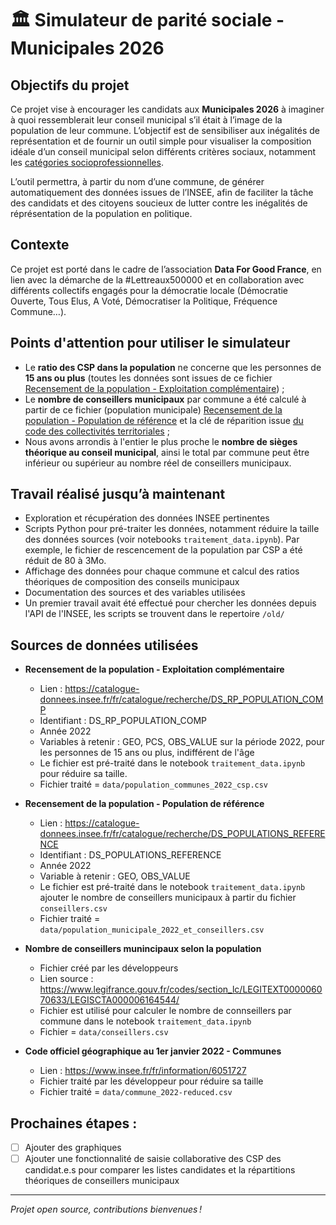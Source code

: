# 🏛️ Simulateur de parité sociale - Municipales 2026

## Objectifs du projet

Ce projet vise à encourager les candidats aux **Municipales 2026** à imaginer à quoi ressemblerait leur conseil municipal s’il était à l’image de la population de leur commune. L’objectif est de sensibiliser aux inégalités de représentation et de fournir un outil simple pour visualiser la composition idéale d’un conseil municipal selon différents critères sociaux, notamment les [catégories socioprofessionnelles](https://fr.wikipedia.org/wiki/Professions_et_cat%C3%A9gories_socioprofessionnelles_en_France).

L’outil permettra, à partir du nom d’une commune, de générer automatiquement des données issues de l’INSEE, afin de faciliter la tâche des candidats et des citoyens soucieux de lutter contre les inégalités de réprésentation de la population en politique.

## Contexte

Ce projet est porté dans le cadre de l’association **Data For Good France**, en lien avec la démarche de la #Lettreaux500000 et en collaboration avec différents collectifs engagés pour la démocratie locale (Démocratie Ouverte, Tous Elus, A Voté, Démocratiser la Politique, Fréquence Commune…).

## Points d'attention pour utiliser le simulateur
- Le **ratio des CSP dans la population** ne concerne que les personnes de **15 ans ou plus** (toutes les données sont issues de ce fichier [Recensement de la population - Exploitation complémentaire](https://catalogue-donnees.insee.fr/fr/catalogue/recherche/DS_RP_POPULATION_COMP)) ;
- Le **nombre de conseillers municipaux** par commune a été calculé à partir de ce fichier (population municipale) [Recensement de la population - Population de référence](https://catalogue-donnees.insee.fr/fr/catalogue/recherche/DS_POPULATIONS_REFERENCE) et la clé de réparition issue [du code des collectivités territoriales](https://www.legifrance.gouv.fr/codes/section_lc/LEGITEXT000006070633/LEGISCTA000006164544/) ;
- Nous avons arrondis à l'entier le plus proche le **nombre de sièges théorique au conseil municipal**, ainsi le total par commune peut être inférieur ou supérieur au nombre réel de conseillers municipaux.

## Travail réalisé jusqu’à maintenant

- Exploration et récupération des données INSEE pertinentes
- Scripts Python pour pré-traiter les données, notamment réduire la taille des données sources (voir notebooks `traitement_data.ipynb`). Par exemple, le fichier de rescencement de la population par CSP a été réduit de 80 à 3Mo.
- Affichage des données pour chaque commune et calcul des ratios théoriques de composition des conseils municipaux
- Documentation des sources et des variables utilisées
- Un premier travail avait été effectué pour chercher les données depuis l'API de l'INSEE, les scripts se trouvent dans le repertoire `/old/`

## Sources de données utilisées

- **Recensement de la population - Exploitation complémentaire**
  - Lien : https://catalogue-donnees.insee.fr/fr/catalogue/recherche/DS_RP_POPULATION_COMP
  - Identifiant : DS_RP_POPULATION_COMP
  - Année 2022
  - Variables à retenir : GEO, PCS, OBS_VALUE sur la période 2022, pour les personnes de 15 ans ou plus, indifférent de l'âge
  - Le fichier est pré-traité dans le notebook `traitement_data.ipynb` pour réduire sa taille.
  - Fichier traité = `data/population_communes_2022_csp.csv`

- **Recensement de la population - Population de référence**
  - Lien : https://catalogue-donnees.insee.fr/fr/catalogue/recherche/DS_POPULATIONS_REFERENCE 
  - Identifiant : DS_POPULATIONS_REFERENCE
  - Année 2022
  - Variable à retenir : GEO, OBS_VALUE
  - Le fichier est pré-traité dans le notebook `traitement_data.ipynb` ajouter le nombre de conseillers municipaux à partir du fichier `conseillers.csv`
  - Fichier traité = `data/population_municipale_2022_et_conseillers.csv`
    
- **Nombre de conseillers munincipaux selon la population**
  -   Fichier créé par les développeurs
  -   Lien source : https://www.legifrance.gouv.fr/codes/section_lc/LEGITEXT000006070633/LEGISCTA000006164544/
  -   Fichier est utilisé pour calculer le nombre de connseillers par commune dans le notebook `traitement_data.ipynb`
  -   Fichier = `data/conseillers.csv`

- **Code officiel géographique au 1er janvier 2022 - Communes**
  - Lien : https://www.insee.fr/fr/information/6051727
  - Fichier traité par les développeur pour réduire sa taille
  - Fichier traité = `data/commune_2022-reduced.csv`
 
## Prochaines étapes :

- [ ] Ajouter des graphiques
- [ ] Ajouter une fonctionnalité de saisie collaborative des CSP des candidat.e.s pour comparer les listes candidates et la répartitions théoriques de conseillers municipaux
---

*Projet open source, contributions bienvenues !*

